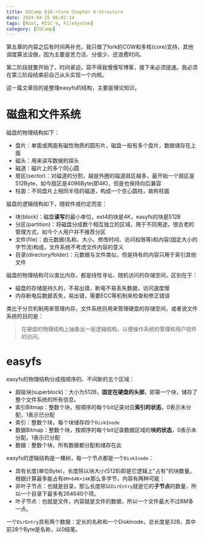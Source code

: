 ```yaml
---
title: OSCamp D18-rCore Chapter 6-Structure
date: 2024-04-25 06:01:14
tags: [Rust, RISC-V, FileSystem]
category: [OSCamp]
---
```


第五章的内容之后有时间再补充，我只做了fork的COW和多核(core)支持，其他调度算法没做，因为主要是苦力活、分值少、还浪费时间。

第二阶段就要开始了，时间紧迫，容不得我慢慢写博客，接下来必须提速。我必须在第三阶段结束前自己从头实现一个内核。

这一篇文章目的是整理easyfs的结构，主要是理论知识。

<!--more-->

# 磁盘和文件系统

磁盘的物理结构如下：

* 盘片：单面或两面有磁性物质的圆形片，磁盘一般有多个盘片，数据储存在上面
* 磁头：用来读写数据的探头
* 磁道：磁片上的多个同心圆
* 扇区(sector)：对磁道的分割，越是外圈的磁道扇区越多，最开始一个扇区是512Byte，如今扇区是4096Byte(即4K)，但是也保持向后兼容
* 柱面：不同盘片上相同半径的磁道，构成一个空心圆柱，故称柱面

磁盘的逻辑结构如下，随软件或约定而变：

* 块(block)：磁盘**读写**的最小单位，ext4的块是4K，easyfs的块是512B
* 分区(partition)：将磁盘分成数个相互独立的区域，用于不同用途，很古老的管理方式，如今个人用户并不推荐分区
* 文件(file)：由元数据(名称、大小、修改时间、访问权限等)和内容(固定大小的字节流)构成，文件系统不考虑文件内容的意义
* 目录(directory/folder)：元数据与文件类似，但是持有的内容只用于索引其他文件

磁盘的物理结构可以类比内存，都是线性寻址、随机访问的存储空间，区别在于：
* 磁盘的存储是持久的，不易出错，断电不易丢失数据，访问速度慢
* 内存断电后数据丢失，易出错，需要ECC等机制来检查和修正错误

类比于分页机制用来管理内存，文件系统则用来管理硬盘的存储空间，或者说文件系统的目的是：

> 在硬盘的物理结构上抽象出一层逻辑结构，以便操作系统的管理和用户软件的访问。

# easyfs

easyfs的物理结构分成按顺序的、不间断的五个区域：
* 超级块(superblock)：大小为512B，**固定在硬盘的头部**，即第一个块，储存了整个文件系统的所有信息。
* 索引Bitmap：整数个块，按顺序的每个bit记录对应**索引的状态**，0表示未分配，1表示已分配
* 索引：整数个块，每个块储存四个`DiskInode`
* 数据Bitmap：整数个块，按顺序的每个bit记录数据区域的**块的状态**，0表示未分配，1表示已分配
* 数据：整数个块，所有数据都分配和储存在此

easyfs的逻辑结构是一棵树，每一个节点都是一个`DiskInode`：
* 具有长度(单位Byte)，长度除以块大小(512B)即是它逻辑上"占有"的块数量。根据计算最多能占有`8M+64K+14K`那么多字节，内容有两种可能：
* 非叶子节点：也就是目录，那么长度除以`DirEntry`就是它的**子节点**的数量，所以一个目录下最多有264640个项。
* 叶子节点：也就是文件，内容就是文件的数据，所以一个文件最大不过8M多一点。

一个`DirEntry`具有两个数据：定长的名称和一个DiskInode，总长度是32B，其中前28个Byte是名称，以0结尾。



